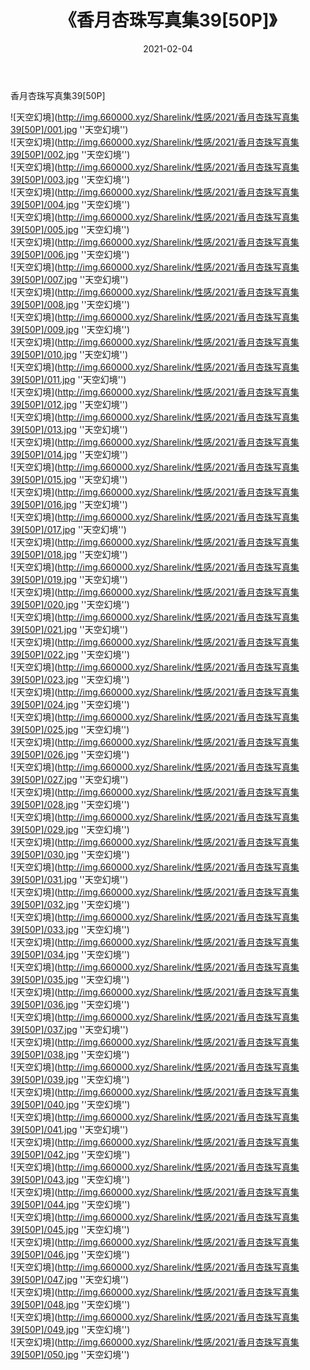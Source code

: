 ﻿---
layout: post
title:  《香月杏珠写真集39[50P]》
date:   2021-02-04
img: http://img.660000.xyz/Sharelink/性感/2021/香月杏珠写真集39[50P]/000.jpg
categories: [美女, 性感, 泳衣]
---

香月杏珠写真集39[50P]



![天空幻境](http://img.660000.xyz/Sharelink/性感/2021/香月杏珠写真集39[50P]/001.jpg ''天空幻境'') <br>
![天空幻境](http://img.660000.xyz/Sharelink/性感/2021/香月杏珠写真集39[50P]/002.jpg ''天空幻境'') <br>
![天空幻境](http://img.660000.xyz/Sharelink/性感/2021/香月杏珠写真集39[50P]/003.jpg ''天空幻境'') <br>
![天空幻境](http://img.660000.xyz/Sharelink/性感/2021/香月杏珠写真集39[50P]/004.jpg ''天空幻境'') <br>
![天空幻境](http://img.660000.xyz/Sharelink/性感/2021/香月杏珠写真集39[50P]/005.jpg ''天空幻境'') <br>
![天空幻境](http://img.660000.xyz/Sharelink/性感/2021/香月杏珠写真集39[50P]/006.jpg ''天空幻境'') <br>
![天空幻境](http://img.660000.xyz/Sharelink/性感/2021/香月杏珠写真集39[50P]/007.jpg ''天空幻境'') <br>
![天空幻境](http://img.660000.xyz/Sharelink/性感/2021/香月杏珠写真集39[50P]/008.jpg ''天空幻境'') <br>
![天空幻境](http://img.660000.xyz/Sharelink/性感/2021/香月杏珠写真集39[50P]/009.jpg ''天空幻境'') <br>
![天空幻境](http://img.660000.xyz/Sharelink/性感/2021/香月杏珠写真集39[50P]/010.jpg ''天空幻境'') <br>
![天空幻境](http://img.660000.xyz/Sharelink/性感/2021/香月杏珠写真集39[50P]/011.jpg ''天空幻境'') <br>
![天空幻境](http://img.660000.xyz/Sharelink/性感/2021/香月杏珠写真集39[50P]/012.jpg ''天空幻境'') <br>
![天空幻境](http://img.660000.xyz/Sharelink/性感/2021/香月杏珠写真集39[50P]/013.jpg ''天空幻境'') <br>
![天空幻境](http://img.660000.xyz/Sharelink/性感/2021/香月杏珠写真集39[50P]/014.jpg ''天空幻境'') <br>
![天空幻境](http://img.660000.xyz/Sharelink/性感/2021/香月杏珠写真集39[50P]/015.jpg ''天空幻境'') <br>
![天空幻境](http://img.660000.xyz/Sharelink/性感/2021/香月杏珠写真集39[50P]/016.jpg ''天空幻境'') <br>
![天空幻境](http://img.660000.xyz/Sharelink/性感/2021/香月杏珠写真集39[50P]/017.jpg ''天空幻境'') <br>
![天空幻境](http://img.660000.xyz/Sharelink/性感/2021/香月杏珠写真集39[50P]/018.jpg ''天空幻境'') <br>
![天空幻境](http://img.660000.xyz/Sharelink/性感/2021/香月杏珠写真集39[50P]/019.jpg ''天空幻境'') <br>
![天空幻境](http://img.660000.xyz/Sharelink/性感/2021/香月杏珠写真集39[50P]/020.jpg ''天空幻境'') <br>
![天空幻境](http://img.660000.xyz/Sharelink/性感/2021/香月杏珠写真集39[50P]/021.jpg ''天空幻境'') <br>
![天空幻境](http://img.660000.xyz/Sharelink/性感/2021/香月杏珠写真集39[50P]/022.jpg ''天空幻境'') <br>
![天空幻境](http://img.660000.xyz/Sharelink/性感/2021/香月杏珠写真集39[50P]/023.jpg ''天空幻境'') <br>
![天空幻境](http://img.660000.xyz/Sharelink/性感/2021/香月杏珠写真集39[50P]/024.jpg ''天空幻境'') <br>
![天空幻境](http://img.660000.xyz/Sharelink/性感/2021/香月杏珠写真集39[50P]/025.jpg ''天空幻境'') <br>
![天空幻境](http://img.660000.xyz/Sharelink/性感/2021/香月杏珠写真集39[50P]/026.jpg ''天空幻境'') <br>
![天空幻境](http://img.660000.xyz/Sharelink/性感/2021/香月杏珠写真集39[50P]/027.jpg ''天空幻境'') <br>
![天空幻境](http://img.660000.xyz/Sharelink/性感/2021/香月杏珠写真集39[50P]/028.jpg ''天空幻境'') <br>
![天空幻境](http://img.660000.xyz/Sharelink/性感/2021/香月杏珠写真集39[50P]/029.jpg ''天空幻境'') <br>
![天空幻境](http://img.660000.xyz/Sharelink/性感/2021/香月杏珠写真集39[50P]/030.jpg ''天空幻境'') <br>
![天空幻境](http://img.660000.xyz/Sharelink/性感/2021/香月杏珠写真集39[50P]/031.jpg ''天空幻境'') <br>
![天空幻境](http://img.660000.xyz/Sharelink/性感/2021/香月杏珠写真集39[50P]/032.jpg ''天空幻境'') <br>
![天空幻境](http://img.660000.xyz/Sharelink/性感/2021/香月杏珠写真集39[50P]/033.jpg ''天空幻境'') <br>
![天空幻境](http://img.660000.xyz/Sharelink/性感/2021/香月杏珠写真集39[50P]/034.jpg ''天空幻境'') <br>
![天空幻境](http://img.660000.xyz/Sharelink/性感/2021/香月杏珠写真集39[50P]/035.jpg ''天空幻境'') <br>
![天空幻境](http://img.660000.xyz/Sharelink/性感/2021/香月杏珠写真集39[50P]/036.jpg ''天空幻境'') <br>
![天空幻境](http://img.660000.xyz/Sharelink/性感/2021/香月杏珠写真集39[50P]/037.jpg ''天空幻境'') <br>
![天空幻境](http://img.660000.xyz/Sharelink/性感/2021/香月杏珠写真集39[50P]/038.jpg ''天空幻境'') <br>
![天空幻境](http://img.660000.xyz/Sharelink/性感/2021/香月杏珠写真集39[50P]/039.jpg ''天空幻境'') <br>
![天空幻境](http://img.660000.xyz/Sharelink/性感/2021/香月杏珠写真集39[50P]/040.jpg ''天空幻境'') <br>
![天空幻境](http://img.660000.xyz/Sharelink/性感/2021/香月杏珠写真集39[50P]/041.jpg ''天空幻境'') <br>
![天空幻境](http://img.660000.xyz/Sharelink/性感/2021/香月杏珠写真集39[50P]/042.jpg ''天空幻境'') <br>
![天空幻境](http://img.660000.xyz/Sharelink/性感/2021/香月杏珠写真集39[50P]/043.jpg ''天空幻境'') <br>
![天空幻境](http://img.660000.xyz/Sharelink/性感/2021/香月杏珠写真集39[50P]/044.jpg ''天空幻境'') <br>
![天空幻境](http://img.660000.xyz/Sharelink/性感/2021/香月杏珠写真集39[50P]/045.jpg ''天空幻境'') <br>
![天空幻境](http://img.660000.xyz/Sharelink/性感/2021/香月杏珠写真集39[50P]/046.jpg ''天空幻境'') <br>
![天空幻境](http://img.660000.xyz/Sharelink/性感/2021/香月杏珠写真集39[50P]/047.jpg ''天空幻境'') <br>
![天空幻境](http://img.660000.xyz/Sharelink/性感/2021/香月杏珠写真集39[50P]/048.jpg ''天空幻境'') <br>
![天空幻境](http://img.660000.xyz/Sharelink/性感/2021/香月杏珠写真集39[50P]/049.jpg ''天空幻境'') <br>
![天空幻境](http://img.660000.xyz/Sharelink/性感/2021/香月杏珠写真集39[50P]/050.jpg ''天空幻境'') <br>